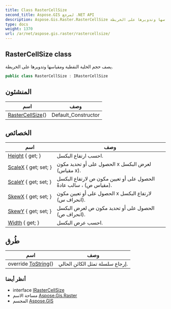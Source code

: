 ```yaml
---
title: Class RasterCellSize
second_title: Aspose.GIS لمرجع .NET API
description: Aspose.Gis.Raster.RasterCellSize فصل. يصف حجم الخلية النقطية ومقياسها وتدويرها على الخريطة.
type: docs
weight: 1370
url: /ar/net/aspose.gis.raster/rastercellsize/
---
```

## RasterCellSize class

يصف حجم الخلية النقطية ومقياسها وتدويرها على الخريطة.

```csharp
public class RasterCellSize : IRasterCellSize
```

## المنشئون

| اسم | وصف |
| --- | --- |
| [RasterCellSize](rastercellsize/)() | Default_Constructor |

## الخصائص

| اسم | وصف |
| --- | --- |
| [Height](../../aspose.gis.raster/rastercellsize/height/) { get; } | احسب ارتفاع البكسل. |
| [ScaleX](../../aspose.gis.raster/rastercellsize/scalex/) { get; set; } | الحصول على أو تحديد مكون x لعرض البكسل (مقياس x). |
| [ScaleY](../../aspose.gis.raster/rastercellsize/scaley/) { get; set; } | الحصول على أو تعيين مكون ص لارتفاع البكسل (مقياس ص) ، سالب عادةً. |
| [SkewX](../../aspose.gis.raster/rastercellsize/skewx/) { get; set; } | الحصول على أو تعيين مكون x لارتفاع البكسل (انحراف س). |
| [SkewY](../../aspose.gis.raster/rastercellsize/skewy/) { get; set; } | الحصول على أو تحديد مكون ص لعرض البكسل (انحراف ص). |
| [Width](../../aspose.gis.raster/rastercellsize/width/) { get; } | احسب عرض البكسل. |

## طُرق

| اسم | وصف |
| --- | --- |
| override [ToString](../../aspose.gis.raster/rastercellsize/tostring/)() | إرجاع سلسلة تمثل الكائن الحالي. |

### أنظر أيضا

* interface [IRasterCellSize](../irastercellsize/)
* مساحة الاسم [Aspose.Gis.Raster](../../aspose.gis.raster/)
* المجسم [Aspose.GIS](../../)


